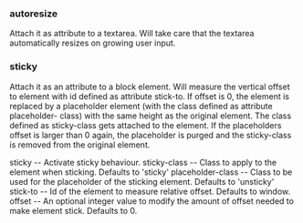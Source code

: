 ### autoresize

Attach it as attribute to a textarea. Will take care that the textarea automatically
resizes on growing user input.

### sticky

Attach it as an attribute to a block element. Will measure the vertical offset to
element with id defined as attribute stick-to. If offset is 0, the element is
replaced by a placeholder element (with the class defined as attribute placeholder-
class) with the same height as the original element. The class defined as sticky-class
gets attached to the element. If the placeholders offset is larger than 0 again,
the placeholder is purged and the sticky-class is removed from the original element.

sticky              -- Activate sticky behaviour.
sticky-class        -- Class to apply to the element when sticking.
                       Defaults to 'sticky'
placeholder-class   -- Class to be used for the placeholder of the sticking element.
                       Defaults to 'unsticky'
stick-to            -- Id of the element to measure relative offset. Defaults to window.
offset              -- An optional integer value to modify the amount of offset needed
                       to make element stick. Defaults to 0.
